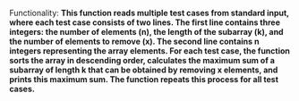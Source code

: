Functionality: **This function reads multiple test cases from standard input, where each test case consists of two lines. The first line contains three integers: the number of elements (n), the length of the subarray (k), and the number of elements to remove (x). The second line contains n integers representing the array elements. For each test case, the function sorts the array in descending order, calculates the maximum sum of a subarray of length k that can be obtained by removing x elements, and prints this maximum sum. The function repeats this process for all test cases.**